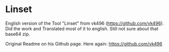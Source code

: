 # Linset
English version of the Tool "Linset" from vk496 (https://github.com/vk496). Did the work and Translated most of it to english. Still not sure about that base64 zip.


Original Readme on his Github page.
Here again: 
https://github.com/vk496
